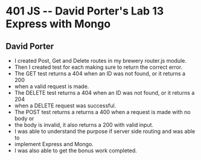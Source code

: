 401 JS --  David Porter's Lab 13 Express with Mongo
===

## David Porter
  * I created Post, Get and Delete routes in my brewery router.js module.
  * Then I created test for each making sure to return the correct error.
  * The GET test returns a 404 when an ID was not found, or it returns a 200
  * when a valid request is made.
  * The DELETE test returns a 404 when an ID was not found, or it returns a 204
  * when a DELETE request was successful.
  * The POST test returns a returns a 400 when a request is made with no body or
  * the body is invalid, it also returns a 200 with valid input.
  * I was able to understand the purpose if server side routing and was able to
  * implement Express and Mongo.
  * I was also able to get the bonus work completed. 
